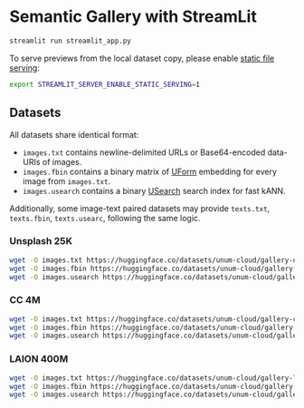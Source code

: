 #  Semantic Gallery with StreamLit

```sh
streamlit run streamlit_app.py
```

To serve previews from the local dataset copy, please enable [static file serving](https://docs.streamlit.io/library/advanced-features/static-file-serving):

```sh
export STREAMLIT_SERVER_ENABLE_STATIC_SERVING=1
```

## Datasets

All datasets share identical format:

- `images.txt` contains newline-delimited URLs or Base64-encoded data-URIs of images.
- `images.fbin` contains a binary matrix of [UForm][uform] embedding for every image from `images.txt`.
- `images.usearch` contains a binary [USearch][usearch] search index for fast kANN.

Additionally, some image-text paired datasets may provide `texts.txt`, `texts.fbin`, `texts.usearc`, following the same logic.

[uform]: https://github.com/unum-cloud/uform
[usearch]: https://github.com/unum-cloud/usearch

### Unsplash 25K

```sh
wget -O images.txt https://huggingface.co/datasets/unum-cloud/gallery-unsplash25k/resolve/main/images.txt
wget -O images.fbin https://huggingface.co/datasets/unum-cloud/gallery-unsplash25k/resolve/main/images.fbin
wget -O images.usearch https://huggingface.co/datasets/unum-cloud/gallery-unsplash25k/resolve/main/images.usearch
```

### CC 4M

```sh
wget -O images.txt https://huggingface.co/datasets/unum-cloud/gallery-cc4m/resolve/main/images.txt
wget -O images.fbin https://huggingface.co/datasets/unum-cloud/gallery-cc4m/resolve/main/images.fbin
wget -O images.usearch https://huggingface.co/datasets/unum-cloud/gallery-cc4m/resolve/main/images.usearch
```

### LAION 400M

```sh
wget -O images.txt https://huggingface.co/datasets/unum-cloud/gallery-laion400m/resolve/main/images.txt
wget -O images.fbin https://huggingface.co/datasets/unum-cloud/gallery-laion400m/resolve/main/images.fbin
wget -O images.usearch https://huggingface.co/datasets/unum-cloud/gallery-laion400m/resolve/main/images.usearch
```
